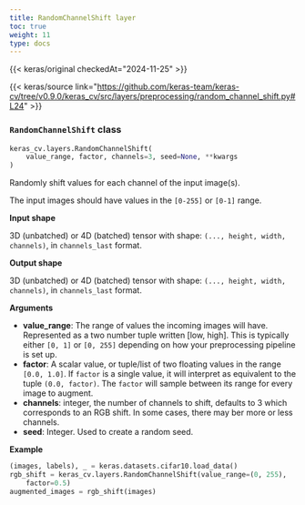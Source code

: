 ```yaml
---
title: RandomChannelShift layer
toc: true
weight: 11
type: docs
---
```


{{< keras/original checkedAt="2024-11-25" >}}

{{< keras/source link="https://github.com/keras-team/keras-cv/tree/v0.9.0/keras_cv/src/layers/preprocessing/random_channel_shift.py#L24" >}}

### `RandomChannelShift` class

```python
keras_cv.layers.RandomChannelShift(
    value_range, factor, channels=3, seed=None, **kwargs
)
```

Randomly shift values for each channel of the input image(s).

The input images should have values in the `[0-255]` or `[0-1]` range.

**Input shape**

3D (unbatched) or 4D (batched) tensor with shape:
`(..., height, width, channels)`, in `channels_last` format.

**Output shape**

3D (unbatched) or 4D (batched) tensor with shape:
`(..., height, width, channels)`, in `channels_last` format.

**Arguments**

- **value_range**: The range of values the incoming images will have.
  Represented as a two number tuple written [low, high].
  This is typically either `[0, 1]` or `[0, 255]` depending
  on how your preprocessing pipeline is set up.
- **factor**: A scalar value, or tuple/list of two floating values in
  the range `[0.0, 1.0]`. If `factor` is a single value, it will
  interpret as equivalent to the tuple `(0.0, factor)`. The `factor`
  will sample between its range for every image to augment.
- **channels**: integer, the number of channels to shift, defaults to 3 which
  corresponds to an RGB shift. In some cases, there may ber more or
  less channels.
- **seed**: Integer. Used to create a random seed.

**Example**

```python
(images, labels), _ = keras.datasets.cifar10.load_data()
rgb_shift = keras_cv.layers.RandomChannelShift(value_range=(0, 255),
    factor=0.5)
augmented_images = rgb_shift(images)
```
